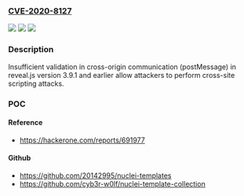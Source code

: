 ### [CVE-2020-8127](https://cve.mitre.org/cgi-bin/cvename.cgi?name=CVE-2020-8127)
![](https://img.shields.io/static/v1?label=Product&message=reveal.js&color=blue)
![](https://img.shields.io/static/v1?label=Version&message=Fixed%20version%3A%203.9.2%20&color=brightgreen)
![](https://img.shields.io/static/v1?label=Vulnerability&message=Cross-site%20Scripting%20(XSS)%20-%20DOM%20(CWE-79)&color=brightgreen)

### Description

Insufficient validation in cross-origin communication (postMessage) in reveal.js version 3.9.1 and earlier allow attackers to perform cross-site scripting attacks.

### POC

#### Reference
- https://hackerone.com/reports/691977

#### Github
- https://github.com/20142995/nuclei-templates
- https://github.com/cyb3r-w0lf/nuclei-template-collection

